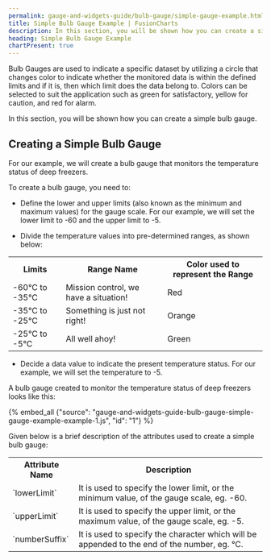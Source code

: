 ```yaml
---
permalink: gauge-and-widgets-guide/bulb-gauge/simple-gauge-example.html
title: Simple Bulb Gauge Example | FusionCharts 
description: In this section, you will be shown how you can create a simple bulb gauge. To create a bulb you need to define the lower and upper limits.
heading: Simple Bulb Gauge Example
chartPresent: true
---
```


Bulb Gauges are used to indicate a specific dataset by utilizing a circle that changes color to indicate whether the monitored data is within the defined limits and if it is, then which limit does the data belong to. Colors can be selected to suit the application such as green for satisfactory, yellow for caution, and red for alarm.

In this section, you will be shown how you can create a simple bulb gauge.

## Creating a Simple Bulb Gauge

For our example, we will create a bulb gauge that monitors the temperature status of deep freezers.

To create a bulb gauge, you need to:

* Define the lower and upper limits (also known as the minimum and maximum values) for the gauge scale. For our example, we will set the lower limit to -60 and the upper limit to -5.

* Divide the temperature values into pre-determined ranges, as shown below:

<table>
  <tr>
    <th>Limits</th>
    <th>Range Name</th>
    <th>Color used to represent the Range</th>
  </tr>
  <tr>
    <td>-60°C to -35°C</td>
    <td>Mission control, we have a situation!</td>
    <td>Red</td>
  </tr>
  <tr>
    <td>-35°C to -25°C</td>
    <td>Something is just  not right!</td>
    <td>Orange</td>
  </tr>
  <tr>
    <td>-25°C to -5°C</td>
    <td>All well ahoy!</td>
    <td>Green</td>
  </tr>
</table>


* Decide a data value to indicate the present temperature status. For our example, we will set the temperature to -5.

A bulb gauge created to monitor the temperature status of deep freezers looks like this:

{% embed_all {"source": "gauge-and-widgets-guide-bulb-gauge-simple-gauge-example-example-1.js", "id": "1"} %}

Given below is a brief description of the attributes used to create a simple bulb gauge:

<table>
  <tr>
    <th>Attribute Name</th>
    <th>Description</th>
  </tr>
  <tr>
    <td>`lowerLimit`</td>
    <td>It is used to specify the lower limit, or the minimum value, of the gauge scale, eg. -60.</td>
  </tr>
  <tr>
    <td>`upperLimit`</td>
    <td>It is used to specify the upper limit, or the maximum value, of the gauge scale, eg. -5.</td>
  </tr>
  <tr>
    <td>`numberSuffix`</td>
    <td>It is used to specify the character which will be appended to the end of the number, eg. °C.</td>
  </tr>
</table>